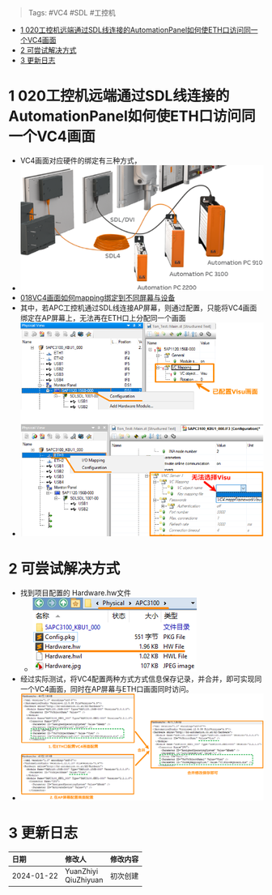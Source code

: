 > Tags: #VC4 #SDL #工控机

- [1 020工控机远端通过SDL线连接的AutomationPanel如何使ETH口访问同一个VC4画面](#1%20020%E5%B7%A5%E6%8E%A7%E6%9C%BA%E8%BF%9C%E7%AB%AF%E9%80%9A%E8%BF%87SDL%E7%BA%BF%E8%BF%9E%E6%8E%A5%E7%9A%84AutomationPanel%E5%A6%82%E4%BD%95%E4%BD%BFETH%E5%8F%A3%E8%AE%BF%E9%97%AE%E5%90%8C%E4%B8%80%E4%B8%AAVC4%E7%94%BB%E9%9D%A2)
- [2 可尝试解决方式](#2%20%E5%8F%AF%E5%B0%9D%E8%AF%95%E8%A7%A3%E5%86%B3%E6%96%B9%E5%BC%8F)
- [3 更新日志](#3%20%E6%9B%B4%E6%96%B0%E6%97%A5%E5%BF%97)

# 1 020工控机远端通过SDL线连接的AutomationPanel如何使ETH口访问同一个VC4画面

- VC4画面对应硬件的绑定有三种方式，
- ![](FILES/018VC4画面如何mapping绑定到不同屏幕与设备/image-20231229234703203.png)
- [018VC4画面如何mapping绑定到不同屏幕与设备](018VC4画面如何mapping绑定到不同屏幕与设备.md)
- 其中，若APC工控机通过SDL线连接AP屏幕，则通过配置，只能将VC4画面绑定在AP屏幕上，无法再在ETH口上分配同一个画面
- ![](FILES/020工控机远端通过SDL线连接的AutomationPanel如何使ETH口访问同一个VC4画面/image-20240122233546446.png)

# 2 可尝试解决方式

- 找到项目配置的 Hardware.hw文件
    - ![](FILES/020工控机远端通过SDL线连接的AutomationPanel如何使ETH口访问同一个VC4画面/image-20240122234725980.png)
- 经过实际测试，将VC4配置两种方式方式信息保存记录，并合并，即可实现同一个VC4画面，同时在AP屏幕与ETH口画面同时访问。
- ![](FILES/020工控机远端通过SDL线连接的AutomationPanel如何使ETH口访问同一个VC4画面/image-20240122234646221.png)

# 3 更新日志

| 日期     | 修改人     | 修改内容     |
|:-----|:-----|:-----|
| 2024-01-22     | YuanZhiyi<br>QiuZhiyuan     | 初次创建     |
